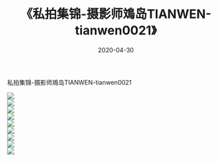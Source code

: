 ﻿---
layout: post
title:  《私拍集锦-摄影师鳼岛TIANWEN-tianwen0021》
date:   2020-04-30
img: http://imgx.orgx.ga/漏D/网络美图/2020/私拍集锦-摄影师鳼岛TIANWEN-tianwen0021/000.jpg
categories: [美女, 清纯, 唯美]
---

私拍集锦-摄影师鳼岛TIANWEN-tianwen0021

  ![](http://imgx.orgx.ga/漏D/网络美图/2020/私拍集锦-摄影师鳼岛TIANWEN-tianwen0021/001.jpg) <br> ![](http://imgx.orgx.ga/漏D/网络美图/2020/私拍集锦-摄影师鳼岛TIANWEN-tianwen0021/002.jpg) <br> ![](http://imgx.orgx.ga/漏D/网络美图/2020/私拍集锦-摄影师鳼岛TIANWEN-tianwen0021/003.jpg) <br> ![](http://imgx.orgx.ga/漏D/网络美图/2020/私拍集锦-摄影师鳼岛TIANWEN-tianwen0021/004.jpg) <br> ![](http://imgx.orgx.ga/漏D/网络美图/2020/私拍集锦-摄影师鳼岛TIANWEN-tianwen0021/005.jpg) <br> ![](http://imgx.orgx.ga/漏D/网络美图/2020/私拍集锦-摄影师鳼岛TIANWEN-tianwen0021/006.jpg) <br> ![](http://imgx.orgx.ga/漏D/网络美图/2020/私拍集锦-摄影师鳼岛TIANWEN-tianwen0021/007.jpg) <br> ![](http://imgx.orgx.ga/漏D/网络美图/2020/私拍集锦-摄影师鳼岛TIANWEN-tianwen0021/008.jpg) <br> ![](http://imgx.orgx.ga/漏D/网络美图/2020/私拍集锦-摄影师鳼岛TIANWEN-tianwen0021/009.jpg) <br>